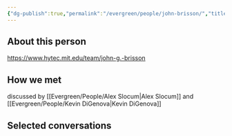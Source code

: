 ```yaml
---
{"dg-publish":true,"permalink":"/evergreen/people/john-brisson/","title":"Professor","tags":["people"]}
---
```


## About this person
https://www.hytec.mit.edu/team/john-g.-brisson

## How we met
discussed by [[Evergreen/People/Alex Slocum\|Alex Slocum]] and [[Evergreen/People/Kevin DiGenova\|Kevin DiGenova]]

## Selected conversations
